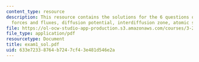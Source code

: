 ```yaml
---
content_type: resource
description: This resource contains the solutions for the 6 questions on copupled
  forces and fluxes, diffusion potential, interdiffusion zone, atomic size.
file: https://ol-ocw-studio-app-production.s3.amazonaws.com/courses/3-21-kinetic-processes-in-materials-spring-2006/633e72338764b7247cf43e481d546e2a_exam1_sol.pdf
file_type: application/pdf
resourcetype: Document
title: exam1_sol.pdf
uid: 633e7233-8764-b724-7cf4-3e481d546e2a
---
```

